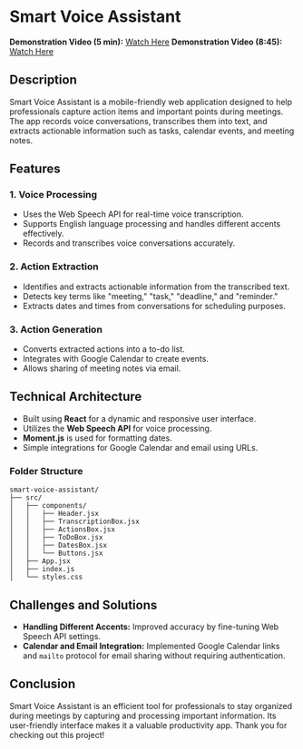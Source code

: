 # Smart Voice Assistant

**Demonstration Video (5 min):** [Watch Here](https://drive.google.com/file/d/1ryv6fc4tfEThFvpKU6Pp-U-tLoTvA-LN/view?usp=sharing)
**Demonstration Video (8:45):** [Watch Here](https://drive.google.com/file/d/1aL0-MNYlOddILhxCeE50Sf-QZIz7UDky/view?usp=sharing)

## Description
Smart Voice Assistant is a mobile-friendly web application designed to help professionals capture action items and important points during meetings. The app records voice conversations, transcribes them into text, and extracts actionable information such as tasks, calendar events, and meeting notes.

## Features

### 1. Voice Processing
- Uses the Web Speech API for real-time voice transcription.
- Supports English language processing and handles different accents effectively.
- Records and transcribes voice conversations accurately.

### 2. Action Extraction
- Identifies and extracts actionable information from the transcribed text.
- Detects key terms like "meeting," "task," "deadline," and "reminder."
- Extracts dates and times from conversations for scheduling purposes.

### 3. Action Generation
- Converts extracted actions into a to-do list.
- Integrates with Google Calendar to create events.
- Allows sharing of meeting notes via email.

## Technical Architecture
- Built using **React** for a dynamic and responsive user interface.
- Utilizes the **Web Speech API** for voice processing.
- **Moment.js** is used for formatting dates.
- Simple integrations for Google Calendar and email using URLs.

### Folder Structure
```
smart-voice-assistant/
├── src/
│   ├── components/
│   │   ├── Header.jsx
│   │   ├── TranscriptionBox.jsx
│   │   ├── ActionsBox.jsx
│   │   ├── ToDoBox.jsx
│   │   ├── DatesBox.jsx
│   │   └── Buttons.jsx
│   ├── App.jsx
│   ├── index.js
│   └── styles.css
```

## Challenges and Solutions
- **Handling Different Accents:** Improved accuracy by fine-tuning Web Speech API settings.
- **Calendar and Email Integration:** Implemented Google Calendar links and `mailto` protocol for email sharing without requiring authentication.

## Conclusion
Smart Voice Assistant is an efficient tool for professionals to stay organized during meetings by capturing and processing important information. Its user-friendly interface makes it a valuable productivity app. Thank you for checking out this project!

